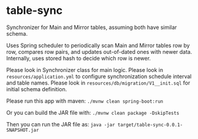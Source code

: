 # table-sync
Synchronizer for Main and Mirror tables, assuming both have similar schema.

Uses Spring scheduler to periodically scan Main and Mirror tables row by row, compares row pairs, and updates out-of-dated ones with newer data. Internally, uses stored hash to decide which row is newer.

Please look in Synchronizer class for main logic.
Please look in `resources/application.yml` to configure synchronization schedule interval and table names.
Please look in `resources/db/migration/V1__init.sql` for initial schema definition.

Please run this app with maven: `./mvnw clean spring-boot:run`

Or you can build the JAR file with: `./mvnw clean package -DskipTests`

Then you can run the JAR file as: `java -jar target/table-sync-0.0.1-SNAPSHOT.jar`